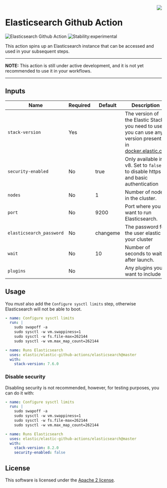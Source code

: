 <img align="right" width="auto" height="auto" src="https://www.elastic.co/static-res/images/elastic-logo-200.png">

# Elasticsearch Github Action

![Elasticsearch Github Action](https://github.com/elastic/elasticsearch-github-action/workflows/Elasticsearch%20Github%20Action/badge.svg)  ![Stability:experimental](https://img.shields.io/badge/stability-experimental-orange)

This action spins up an Elasticsearch instance that can be accessed and used in your subsequent steps.

___

**NOTE:** This action is still under active development, and it is not yet recommended to use it in your workflows.
___

## Inputs

| Name                     | Required | Default  | Description                                                                                                                               |
|--------------------------|----------|----------|-------------------------------------------------------------------------------------------------------------------------------------------|
| `stack-version`          | Yes      |          | The version of the Elastic Stack you need to use, you can use any version present in [docker.elastic.co](https://www.docker.elastic.co/). |
| `security-enabled`       | No       | true     | Only available in v8. Set to `false` to disable https and basic authentication                                                            |
| `nodes`                  | No       | 1        | Number of nodes in the cluster.                                                                                                           |
| `port`                   | No       | 9200     | Port where you want to run Elasticsearch.                                                                                                 |
| `elasticsearch_password` | No       | changeme | The password for the user elastic in your cluster                                                                                         |
| `wait`                   | No       | 10       | Number of seconds to wait after launch.                                                                                                   |
| `plugins`                | No       |          | Any plugins you want to include                                                                                                           |

## Usage

You *must* also add the `Configure sysctl limits` step, otherwise Elasticsearch will not be able to boot.

```yml
- name: Configure sysctl limits
  run: |
    sudo swapoff -a
    sudo sysctl -w vm.swappiness=1
    sudo sysctl -w fs.file-max=262144
    sudo sysctl -w vm.max_map_count=262144

- name: Runs Elasticsearch
  uses: elastic/elastic-github-actions/elasticsearch@master
  with:
    stack-version: 7.6.0
```

### Disable security

Disabling security is not recommended, however, for testing purposes, you can do it with:

```yml
- name: Configure sysctl limits
  run: |
    sudo swapoff -a
    sudo sysctl -w vm.swappiness=1
    sudo sysctl -w fs.file-max=262144
    sudo sysctl -w vm.max_map_count=262144

- name: Runs Elasticsearch
  uses: elastic/elastic-github-actions/elasticsearch@master
  with:
    stack-version: 8.2.0
    security-enabled: false
```

## License

This software is licensed under the [Apache 2 license](../LICENSE).
